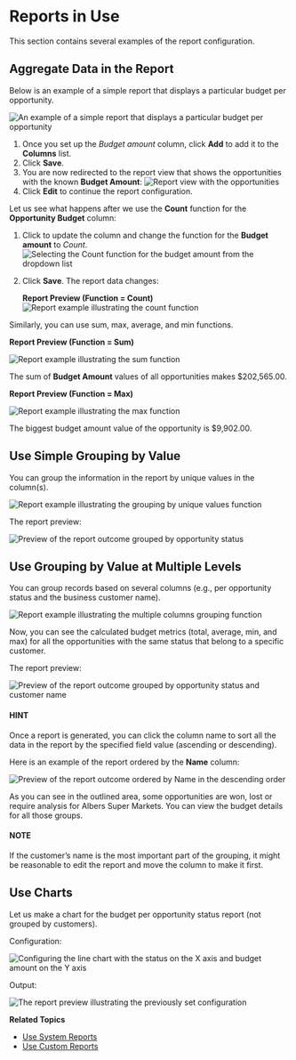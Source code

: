 <a id="user-guide-business-intelligence-reports-reports-examples"></a>

# Reports in Use

This section contains several examples of the report configuration.

## Aggregate Data in the Report

Below is an example of a simple report that displays a particular budget per opportunity.

![An example of a simple report that displays a particular budget per opportunity](user/img/reports/reports_examples_1.png)
1. Once you set up the *Budget amount* column, click **Add** to add it to the **Columns** list.
2. Click **Save**.
3. You are now redirected to the report view that shows the opportunities with the known **Budget Amount**:
   ![Report view with the opportunities](user/img/reports/reports_examples_2.png)
4. Click **Edit** to continue the report configuration.

Let us see what happens after we use the **Count** function for the **Opportunity Budget** column:

1. Click <i class="fa fa-edit fa-lg" aria-hidden="true"></i> to update the column and change the function for the **Budget amount** to *Count*.
   ![Selecting the Count function for the budget amount from the dropdown list](user/img/reports/reports_examples_3.png)
2. Click **Save**. The report data changes:

   **Report Preview (Function = Count)**
   ![Report example illustrating the count function](user/img/reports/reports_examples_4.png)

Similarly, you can use sum, max, average, and min functions.

**Report Preview (Function = Sum)**

![Report example illustrating the sum function](user/img/reports/reports_examples_5.png)

The sum of **Budget Amount** values of all opportunities makes $202,565.00.

**Report Preview (Function = Max)**

![Report example illustrating the max function](user/img/reports/reports_examples_6.png)

The biggest budget amount value of the opportunity is $9,902.00.

## Use Simple Grouping by Value

You can group the information in the report by unique values in the column(s).

![Report example illustrating the grouping by unique values function](user/img/reports/reports_examples_7.png)

The report preview:

![Preview of the report outcome grouped by opportunity status](user/img/reports/reports_examples_8.png)

## Use Grouping by Value at Multiple Levels

You can group records based on several columns (e.g., per opportunity status and the business customer name).

![Report example illustrating the multiple columns grouping function](user/img/reports/reports_examples_9.png)

Now, you can see the calculated budget metrics (total, average, min, and max) for all the opportunities with the same status that belong to a specific customer.

The report preview:

![Preview of the report outcome grouped by opportunity status and customer name](user/img/reports/reports_examples_10.png)

#### HINT
Once a report is generated, you can click the column name to sort all the data in the report by the specified field value (ascending or descending).

Here is an example of the report ordered by the **Name** column:

![Preview of the report outcome ordered by Name in the descending order](user/img/reports/reports_examples_11.png)

As you can see in the outlined area, some opportunities are won, lost or require analysis for Albers Super Markets. You can view the budget details for all those groups.

#### NOTE
If the customer’s name is the most important part of the grouping, it might be reasonable to edit the report and move the column to make it first.

<a id="user-guide-business-intelligence-reports-chart-examples"></a>

## Use Charts

Let us make a chart for the budget per opportunity status report (not grouped by customers).

Configuration:

![Configuring the line chart with the status on the X axis and budget amount on the Y axis](user/img/reports/reports_examples_12.png)

Output:

![The report preview illustrating the previously set configuration](user/img/reports/reports_examples_13.png)

**Related Topics**

* [Use System Reports](system-reports.md#user-guide-business-intelligence-reports-use-system-reports)
* [Use Custom Reports](custom-reports.md#user-guide-business-intelligence-reports-use-custom-reports)

<!-- fa-bars = fa-navicon -->
<!-- Ic Tiles is used as Set As Default in saved views, and as tiles in display layout options -->
<!-- IcPencil refers to Rename in Commerce and Inline Editing in CRM -->
<!-- Check mark in the square. -->
<!-- SortDesc is also used as drop-down arrow -->
